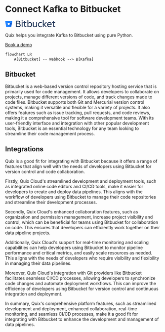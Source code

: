 # Connect Kafka to Bitbucket

![](./images/logo_1.jpg)

Quix helps you integrate Kafka to Bitbucket using pure Python.

<div>
<a class="md-button md-button--primary" href="https://share.hsforms.com/1iW0TmZzKQMChk0lxd_tGiw4yjw2?__hstc=175542013.2303933fbd746c0ac86d9ccbe9bc9100.1728383268831.1729603416735.1729620918855.31&__hssc=175542013.1.1729620918855&__hsfp=2132701734" target="_blank" style="margin-right:.5rem;">Book a demo</a>
<br/>
</div>

```mermaid
flowchart LR
    A[Bitbucket] -- Webhook --> B[Kafka]
```

## Bitbucket

Bitbucket is a web-based version control repository hosting service that is primarily used for code management. It allows developers to collaborate on projects, manage different versions of code, and track changes made to code files. Bitbucket supports both Git and Mercurial version control systems, making it versatile and flexible for a variety of projects. It also offers features such as issue tracking, pull requests, and code reviews, making it a comprehensive tool for software development teams. With its user-friendly interface and integration with other popular development tools, Bitbucket is an essential technology for any team looking to streamline their code management process.

## Integrations

Quix is a good fit for integrating with Bitbucket because it offers a range of features that align well with the needs of developers using Bitbucket for version control and code collaboration. 

Firstly, Quix Cloud's streamlined development and deployment tools, such as integrated online code editors and CI/CD tools, make it easier for developers to create and deploy data pipelines. This aligns with the workflow of developers using Bitbucket to manage their code repositories and streamline their development processes.

Secondly, Quix Cloud's enhanced collaboration features, such as organization and permission management, increase project visibility and control, which can be beneficial for teams using Bitbucket for collaboration on code. This ensures that developers can efficiently work together on their data pipeline projects.

Additionally, Quix Cloud's support for real-time monitoring and scaling capabilities can help developers using Bitbucket to monitor pipeline performance and critical metrics, and easily scale resources as needed. This aligns with the needs of developers who require visibility and flexibility in managing their data pipelines.

Moreover, Quix Cloud's integration with Git providers like Bitbucket facilitates seamless CI/CD processes, allowing developers to synchronize code changes and automate deployment workflows. This can improve the efficiency of developers using Bitbucket for version control and continuous integration and deployment.

In summary, Quix's comprehensive platform features, such as streamlined development and deployment, enhanced collaboration, real-time monitoring, and seamless CI/CD processes, make it a good fit for integrating with Bitbucket to enhance the development and management of data pipelines.

